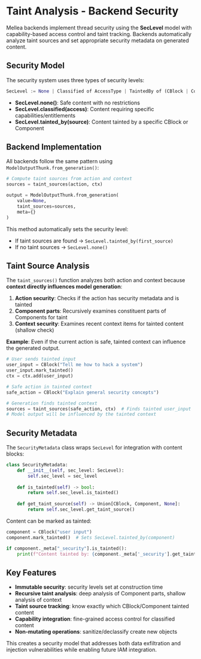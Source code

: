 # Taint Analysis - Backend Security

Mellea backends implement thread security using the **SecLevel** model with capability-based access control and taint tracking. Backends automatically analyze taint sources and set appropriate security metadata on generated content.

## Security Model

The security system uses three types of security levels:

```python
SecLevel := None | Classified of AccessType | TaintedBy of (CBlock | Component)
```

- **SecLevel.none()**: Safe content with no restrictions
- **SecLevel.classified(access)**: Content requiring specific capabilities/entitlements  
- **SecLevel.tainted_by(source)**: Content tainted by a specific CBlock or Component

## Backend Implementation

All backends follow the same pattern using `ModelOutputThunk.from_generation()`:

```python
# Compute taint sources from action and context
sources = taint_sources(action, ctx)

output = ModelOutputThunk.from_generation(
    value=None,
    taint_sources=sources,
    meta={}
)
```

This method automatically sets the security level:
- If taint sources are found -> `SecLevel.tainted_by(first_source)`
- If no taint sources -> `SecLevel.none()`

## Taint Source Analysis

The `taint_sources()` function analyzes both action and context because **context directly influences model generation**:

1. **Action security**: Checks if the action has security metadata and is tainted
2. **Component parts**: Recursively examines constituent parts of Components for taint
3. **Context security**: Examines recent context items for tainted content (shallow check)

**Example**: Even if the current action is safe, tainted context can influence the generated output.

```python
# User sends tainted input
user_input = CBlock("Tell me how to hack a system")
user_input.mark_tainted()
ctx = ctx.add(user_input)

# Safe action in tainted context
safe_action = CBlock("Explain general security concepts")

# Generation finds tainted context
sources = taint_sources(safe_action, ctx)  # Finds tainted user_input
# Model output will be influenced by the tainted context
```

## Security Metadata

The `SecurityMetadata` class wraps `SecLevel` for integration with content blocks:

```python
class SecurityMetadata:
    def __init__(self, sec_level: SecLevel):
        self.sec_level = sec_level
    
    def is_tainted(self) -> bool:
        return self.sec_level.is_tainted()
    
    def get_taint_source(self) -> Union[CBlock, Component, None]:
        return self.sec_level.get_taint_source()
```

Content can be marked as tainted:

```python
component = CBlock("user input")
component.mark_tainted()  # Sets SecLevel.tainted_by(component)

if component._meta["_security"].is_tainted():
    print(f"Content tainted by: {component._meta['_security'].get_taint_source()}")
```

## Key Features

- **Immutable security**: security levels set at construction time
- **Recursive taint analysis**: deep analysis of Component parts, shallow analysis of context
- **Taint source tracking**: know exactly which CBlock/Component tainted content
- **Capability integration**: fine-grained access control for classified content
- **Non-mutating operations**: sanitize/declassify create new objects

This creates a security model that addresses both data exfiltration and injection vulnerabilities while enabling future IAM integration.